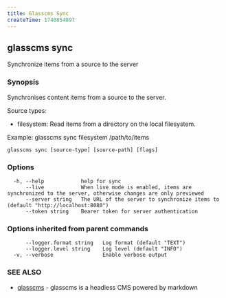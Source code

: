 ```yaml
---
title: Glasscms Sync
createTime: 1740854897
---
```

## glasscms sync

Synchronize items from a source to the server

### Synopsis


Synchronises content items from a source to the server.

Source types:
- filesystem: Read items from a directory on the local filesystem.

Example:
glasscms sync filesystem /path/to/items


```
glasscms sync [source-type] [source-path] [flags]
```

### Options

```
  -h, --help            help for sync
      --live            When live mode is enabled, items are synchronized to the server, otherwise changes are only previewed
      --server string   The URL of the server to synchronize items to (default "http://localhost:8080")
      --token string    Bearer token for server authentication
```

### Options inherited from parent commands

```
      --logger.format string   Log format (default "TEXT")
      --logger.level string    Log level (default "INFO")
  -v, --verbose                Enable verbose output
```

### SEE ALSO

* [glasscms](glasscms.md)	 - glasscms is a headless CMS powered by markdown

